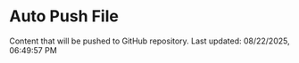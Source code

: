 # Auto Push File

Content that will be pushed to GitHub repository.
Last updated: 08/22/2025, 06:49:57 PM